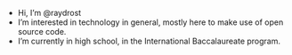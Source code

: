 - Hi, I’m @raydrost
- I’m interested in technology in general, mostly here to make use of open source code.
- I’m currently in high school, in the International Baccalaureate program.

<!---
raydrost/raydrost is a ✨ special ✨ repository because its `README.md` (this file) appears on your GitHub profile.
You can click the Preview link to take a look at your changes.
--->
